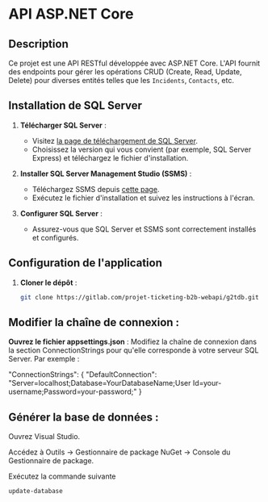 # API ASP.NET Core

## Description

Ce projet est une API RESTful développée avec ASP.NET Core. L'API fournit des endpoints pour gérer les opérations CRUD (Create, Read, Update, Delete) pour diverses entités telles que les `Incidents`, `Contacts`, etc.
 

## Installation de SQL Server

1. **Télécharger SQL Server** :
   - Visitez [la page de téléchargement de SQL Server](https://www.microsoft.com/en-us/sql-server/sql-server-downloads).
   - Choisissez la version qui vous convient (par exemple, SQL Server Express) et téléchargez le fichier d'installation.

2. **Installer SQL Server Management Studio (SSMS)** :
   - Téléchargez SSMS depuis [cette page](https://docs.microsoft.com/en-us/sql/ssms/download-sql-server-management-studio-ssms).
   - Exécutez le fichier d'installation et suivez les instructions à l'écran.

3. **Configurer SQL Server** :
   - Assurez-vous que SQL Server et SSMS sont correctement installés et configurés.

## Configuration de l'application

1. **Cloner le dépôt** :

   ```bash
   git clone https://gitlab.com/projet-ticketing-b2b-webapi/g2tdb.git
## Modifier la chaîne de connexion :

 **Ouvrez le fichier appsettings.json** :
Modifiez la chaîne de connexion dans la section ConnectionStrings pour qu'elle corresponde à votre serveur SQL Server. Par exemple :

"ConnectionStrings": {
  "DefaultConnection": "Server=localhost;Database=YourDatabaseName;User Id=your-username;Password=your-password;"
}
## Générer la base de données :

Ouvrez Visual Studio.

Accédez à Outils -> Gestionnaire de package NuGet -> Console du Gestionnaire de package.

Exécutez la commande suivante
   ```bash
  update-database
